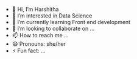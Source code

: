 - 👋 Hi, I’m Harshitha
- 👀 I’m interested in Data Science
- 🌱 I’m currently learning Front end development
- 💞️ I’m looking to collaborate on ...
- 📫 How to reach me ...
- 😄 Pronouns: she/her
- ⚡ Fun fact: ...

<!---
harshi2612/harshi2612 is a ✨ special ✨ repository because its `README.md` (this file) appears on your GitHub profile.
You can click the Preview link to take a look at your changes.
--->
